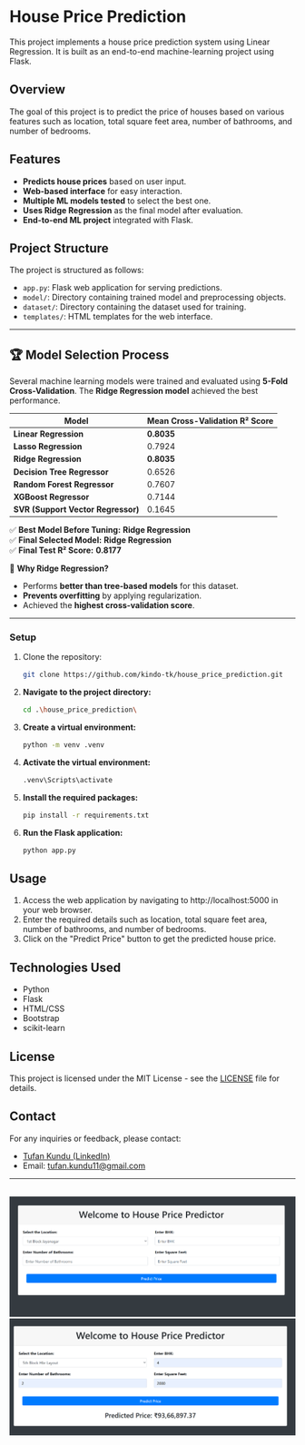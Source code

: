 # House Price Prediction

This project implements a house price prediction system using Linear Regression. It is built as an end-to-end machine-learning project using Flask.

## Overview

The goal of this project is to predict the price of houses based on various features such as location, total square feet area, number of bathrooms, and number of bedrooms.

## Features

- **Predicts house prices** based on user input.
- **Web-based interface** for easy interaction.
- **Multiple ML models tested** to select the best one.
- **Uses Ridge Regression** as the final model after evaluation.
- **End-to-end ML project** integrated with Flask.

## Project Structure

The project is structured as follows:

- `app.py`: Flask web application for serving predictions.
- `model/`: Directory containing trained model and preprocessing objects.
- `dataset/`: Directory containing the dataset used for training.
- `templates/`: HTML templates for the web interface.


---

## 🏆 Model Selection Process

Several machine learning models were trained and evaluated using **5-Fold Cross-Validation**. The **Ridge Regression model** achieved the best performance.

| **Model**                     | **Mean Cross-Validation R² Score** |
|--------------------------------|------------------------------------|
| **Linear Regression**          | **0.8035** |
| **Lasso Regression**           | 0.7924 |
| **Ridge Regression**           | **0.8035** |
| **Decision Tree Regressor**     | 0.6526 |
| **Random Forest Regressor**     | 0.7607 |
| **XGBoost Regressor**          | 0.7144 |
| **SVR (Support Vector Regressor)** | 0.1645 |

✅ **Best Model Before Tuning:** **Ridge Regression**  
✅ **Final Selected Model:** **Ridge Regression**  
✅ **Final Test R² Score:** **0.8177**  

📌 **Why Ridge Regression?**  
- Performs **better than tree-based models** for this dataset.  
- **Prevents overfitting** by applying regularization.  
- Achieved the **highest cross-validation score**.  

---

### Setup

1. Clone the repository:

   ```bash
   git clone https://github.com/kindo-tk/house_price_prediction.git
   ```
2. **Navigate to the project directory:**

    ```sh
    cd .\house_price_prediction\
    ```

3. **Create a virtual environment:**

    ```sh
    python -m venv .venv
    ```

4. **Activate the virtual environment:**

   ```sh
   .venv\Scripts\activate
   ```

5. **Install the required packages:**

    ```sh
    pip install -r requirements.txt
    ```

6. **Run the Flask application:**

    ```sh
    python app.py
    ```
## Usage

1. Access the web application by navigating to http://localhost:5000 in your web browser.
2. Enter the required details such as location, total square feet area, number of bathrooms, and number of bedrooms.
3. Click on the "Predict Price" button to get the predicted house price.


## Technologies Used

- Python
- Flask
- HTML/CSS
- Bootstrap
- scikit-learn


## License

This project is licensed under the MIT License - see the [LICENSE](LICENSE) file for details.

## Contact 
For any inquiries or feedback, please contact:

- <a href="https://www.linkedin.com/in/tufan-kundu-577945221/">Tufan Kundu (LinkedIn)</a>
- Email: tufan.kundu11@gmail.com
<hr>
<br>
<img src="https://github.com/kindo-tk/images/blob/main/house1.png">
<img src = "https://github.com/kindo-tk/images/blob/main/Screenshot%202025-02-20%20235337.png">
